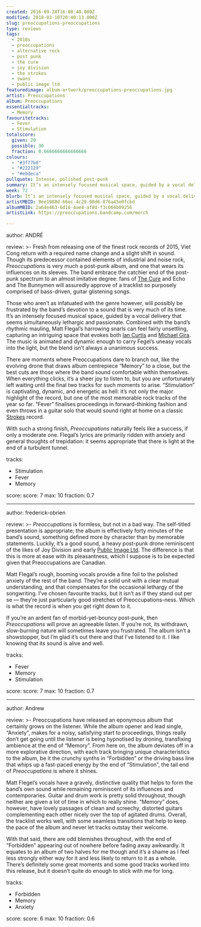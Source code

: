 ```yaml
---
created: 2016-09-28T16:00:40.000Z
modified: 2018-03-10T20:40:13.000Z
slug: preoccupations-preoccupations
type: reviews
tags:
  - 2010s
  - preoccupations
  - alternative rock
  - post punk
  - the cure
  - joy division
  - the strokes
  - swans
  - public image ltd
featuredimage: album-artwork/preoccupations-preoccupations.jpg
artist: Preoccupations
album: Preoccupations
essentialtracks:
  - Memory
favouritetracks:
  - Fever
  - Stimulation
totalscore:
  given: 20
  possible: 30
  fraction: 0.6666666666666666
colours:
  - "#3f77b8"
  - "#222129"
  - "#ebdeca"
pullquote: Intense, polished post-punk
summary: It’s an intensely focused musical space, guided by a vocal delivery that seems simultaneously lethargic and passionate. Combined with the band’s rhythmic mauling, Matt Flegal’s harrowing snarls can feel fairly unsettling.
week: 72
blurb: It’s an intensely focused musical space, guided by a vocal delivery that seems simultaneously lethargic and passionate. Post-punk is rarely more unsettling. 
artistMBID: 9ee1988d-66ec-4c29-98d6-876a45e0fcbd
albumMBID: 2a64e463-6d16-4ae4-af8d-f3c064b09256
artistLink: https://preoccupations.bandcamp.com/merch

---
```

author: ANDRÉ

review: >-
  Fresh from releasing one of the finest rock records of 2015, Viet Cong return with a required name change and a slight shift in sound. Though its predecessor contained elements of industrial and noise rock, *Preoccupations* is very much a post-punk album, and one that wears its influences on its sleeves. The band embrace the catchier end of the post-punk spectrum to an almost imitative degree: fans of [The Cure](/reviews/the-cure-disintegration/) and Echo and The Bunnymen will assuredly approve of a tracklist so purposely comprised of bass-driven, guitar glistening songs. 
  
  Those who aren’t as infatuated with the genre however, will possibly be frustrated by the band’s devotion to a sound that is very much of its time. It’s an intensely focused musical space, guided by a vocal delivery that seems simultaneously lethargic and passionate. Combined with the band’s rhythmic mauling, Matt Flegal’s harrowing snarls can feel fairly unsettling, capturing an intriguing space that evokes both [Ian Curtis](/reviews/joy-division-unknown-pleasures/) and [Michael Gira](/reviews/swans-the-glowing-man/). The music is animated and dynamic enough to carry Fegel’s uneasy vocals into the light, but the blend isn’t always a unanimous success. 
  
  There are moments where Preoccupations dare to branch out, like the evolving drone that draws album centrepiece “Memory” to a close, but the best cuts are those where the band sound comfortable within themselves. When everything clicks, it’s a sheer joy to listen to, but you are unfortunately left waiting until the final two tracks for such moments to arise. “Stimulation” is captivating, dynamic, and energetic as hell: it’s not only the major highlight of the record, but one of the most memorable rock tracks of the year so far. “Fever” finalises proceedings in forward-thinking fashion and even throws in a guitar solo that would sound right at home on a classic [Strokes](/reviews/the-strokes-first-impressions-of-earth/) record. 
  
  With such a strong finish, *Preoccupations* naturally feels like a success, if only a moderate one. Flegal’s lyrics are primarily ridden with anxiety and general thoughts of trepidation: it seems appropriate that there is light at the end of a turbulent tunnel.

tracks:
  - Stimulation
  - ­Fever
  - ­Memory

score:
  score: 7
  max: 10
  fraction: 0.7

---
author: frederick-obrien

review: >-
  *Preoccupations* is formless, but not in a bad way. The self-titled presentation is appropriate; the album is effectively forty minutes of the band’s sound, something defined more by character than by memorable statements. Luckily, it’s a good sound, a heavy post-punk drone reminiscent of the likes of Joy Division and early [Public Image Ltd](/reviews/public-image-ltd-9/). The difference is that this is more at ease with its pleasantness, which I suppose is to be expected given that Preoccupations are Canadian. 
  
  Matt Flegal’s rough, booming vocals provide a fine foil to the polished anxiety of the rest of the band. They’re a solid unit with a clear mutual understanding, and that compensates for the occasional lethargy of the songwriting. I’ve chosen favourite tracks, but it isn’t as if they stand out per se — they’re just particularly good stretches of Preoccupations-ness. Which is what the record is when you get right down to it. 
  
  If you’re an ardent fan of morbid-yet-bouncy post-punk, then *Preoccupations* will prove an agreeable listen. If you’re not, its withdrawn, slow-burning nature will sometimes leave you frustrated. The album isn’t a showstopper, but I’m glad it’s out there and that I’ve listened to it. I like knowing that its sound is alive and well.

tracks:
  - Fever
  - ­Memory
  - ­Stimulation

score:
  score: 7
  max: 10
  fraction: 0.7

---
author: Andrew

review: >-
  Preoccupations have released an eponymous album that certainly grows on the listener. While the album opener and lead single, “Anxiety”, makes for a noisy, satisfying start to proceedings, things really don’t get going until the listener is being hypnotised by droning, transfixing ambience at the end of “Memory”. From here on, the album deviates off in a more explorative direction, with each track bringing unique characteristics to the album, be it the crunchy synths in “Forbidden” or the driving bass line that whips up a fast-paced energy by the end of “Stimulation”, the tail end of *Preoccupations* is where it shines. 
  
  Matt Flegel’s vocals have a gravely, distinctive quality that helps to form the band’s own sound while remaining reminiscent of its influences and contemporaries. Guitar and drum work is pretty solid throughout, though neither are given a lot of time in which to really shine. “Memory” does, however, have lovely passages of clean and screechy, distorted guitars complementing each other nicely over the top of agitated drums. Overall, the tracklist works well, with some seamless transitions that help to keep the pace of the album and never let tracks outstay their welcome. 
  
  With that said, there are odd blemishes throughout, with the end of “Forbidden” appearing out of nowhere before fading away awkwardly. It equates to an album of two halves for me though and it’s a shame as I feel less strongly either way for it and less likely to return to it as a whole. There’s definitely some great moments and some good tracks worked into this release, but it doesn’t quite do enough to stick with me for long.

tracks:
  - Forbidden
  - ­Memory
  - ­Anxiety
  
score:
  score: 6
  max: 10
  fraction: 0.6

